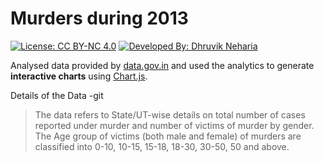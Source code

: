 # Murders during 2013

[![License: CC BY-NC 4.0](https://img.shields.io/badge/License-CC%20BY--NC%204.0-lightgrey.svg)](https://creativecommons.org/licenses/by-nc/4.0/)
[![Developed By: Dhruvik Neharia](https://img.shields.io/badge/Developed%20By-Dhruvik%20Neharia-red.svg)](http://www.dhruvikneharia.in)

Analysed data provided by [data.gov.in](https://data.gov.in/catalog/age-group-wise-victims-murder) and used the analytics to generate **interactive charts** using [Chart.js](https://github.com/chartjs/Chart.js).

Details of the Data -git 
> The data refers to State/UT-wise details on total number of cases reported under murder and number of victims of murder by gender. The Age group of victims (both male and female) of murders are classified into 0-10, 10-15, 15-18, 18-30, 30-50, 50 and above.
